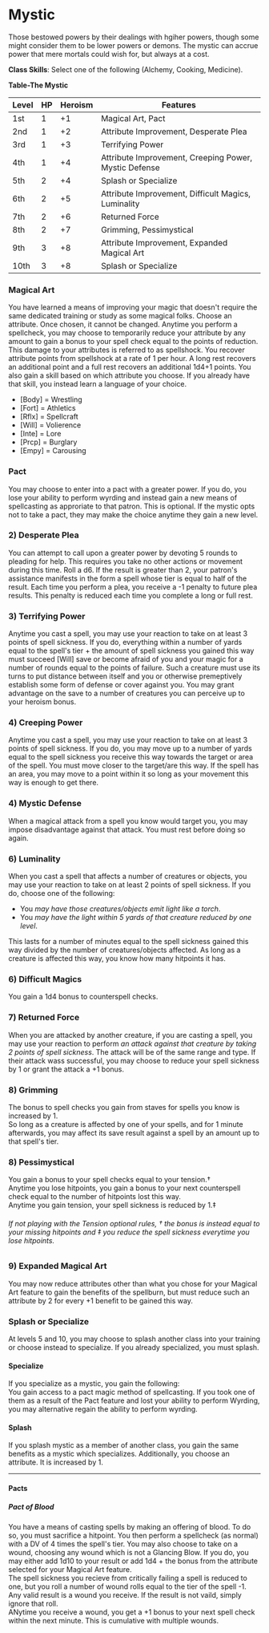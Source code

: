 # Mystic
Those bestowed powers by their dealings with hgiher powers, though some might consider them to be lower powers or demons. The mystic can accrue power that mere mortals could wish for, but always at a cost.

**Class Skills**: Select one of the following (Alchemy, Cooking, Medicine).

**Table-The Mystic**

| Level | HP | Heroism  | Features                                             |
|-------|----|----------|------------------------------------------------------|
| 1st   | 1  |    +1    | Magical Art, Pact                                    |
| 2nd   | 1  |    +2    | Attribute Improvement, Desperate Plea                |
| 3rd   | 1  |    +3    | Terrifying Power                                     |
| 4th   | 1  |    +4    | Attribute Improvement, Creeping Power, Mystic Defense|
| 5th   | 2  |    +4    | Splash or Specialize                                 |
| 6th   | 2  |    +5    | Attribute Improvement, Difficult Magics, Luminality  |
| 7th   | 2  |    +6    | Returned Force                                       |
| 8th   | 2  |    +7    | Grimming, Pessimystical                              |
| 9th   | 3  |    +8    | Attribute Improvement, Expanded Magical Art          |
| 10th  | 3  |    +8    | Splash or Specialize                                 |


### Magical Art
You have learned a means of improving your magic that doesn't require the same dedicated training or study as some magical folks. Choose an attribute. Once chosen, it cannot be changed. Anytime you perform a spellcheck, you may choose to temporarily reduce your attribute by any amount to gain a bonus to your spell check equal to the points of reduction. This damage to your attributes is referred to as spellshock. You recover attribute points from spellshock at a rate of 1 per hour. A long rest recovers an additional point and a full rest recovers an additional 1d4+1 points. You also gain a skill based on which attribute you choose. If you already have that skill, you instead learn a language of your choice.  
* [Body] = Wrestling
* [Fort] = Athletics
* [Rflx] = Spellcraft
* [Will] = Volierence
* [Inte] = Lore
* [Prcp] = Burglary
* [Empy] = Carousing

### Pact
You may choose to enter into a pact with a greater power. If you do, you lose your ability to perform wyrding and instead gain a new means of spellcasting as approriate to that patron. This is optional. If the mystic opts not to take a pact, they may make the choice anytime they gain a new level.

### 2) Desperate Plea
You can attempt to call upon a greater power by devoting 5 rounds to pleading for help. This requires you take no other actions or movement during this time. Roll a d6. If the result is greater than 2, your patron's assistance manifests in the form a spell whose tier is equal to half of the result. Each time you perform a plea, you receive a -1 penalty to future plea results. This penalty is reduced each time you complete a long or full rest.

### 3) Terrifying Power
Anytime you cast a spell, you may use your reaction to take on at least 3 points of spell sickness. If you do, everything within a number of yards equal to the spell's tier + the amount of spell sickness you gained this way must succeed [Will] save or become afraid of you and your magic for a number of rounds equal to the points of failure. Such a creature must use its turns to put distance between itself and you or otherwise premeptively establish some form of defense or cover against you. You may grant advantage on the save to a number of creatures you can perceive up to your heroism bonus.

### 4) Creeping Power
Anytime you cast a spell, you may use your reaction to take on at least 3 points of spell sickness. If you do, you may move up to a number of yards equal to the spell sickness you receive this way towards the target or area of the spell. You must move closer to the target/are this way. If the spell has an area, you may move to a point within it so long as your movement this way is enough to get there.

### 4) Mystic Defense
When a magical attack from a spell you know would target you, you may impose disadvantage against that attack. You must rest before doing so again.

### 6) Luminality
When you cast a spell that affects a number of creatures or objects, you may use your reaction to take on at least 2 points of spell sickness. If you do, choose one of the following:  
* You *may have those creatures/objects emit light like a torch*.
* You *may have the light within 5 yards of that creature reduced by one level*.

This lasts for a number of minutes equal to the spell sickness gained this way divided by the number of creatures/objects affected. As long as a creature is affected this way, you know how many hitpoints it has.

### 6) Difficult Magics
You gain a 1d4 bonus to counterspell checks.

### 7) Returned Force
When you are attacked by another creature, if you are casting a spell, you may use your reaction to perform *an attack against that creature by taking 2 points of spell sickness*. The attack will be of the same range and type. If their attack wass successful, you may choose to reduce your spell sickness by 1 or grant the attack a +1 bonus.

### 8) Grimming 
The bonus to spell checks you gain from staves for spells you know is increased by 1.  
So long as a creature is affected by one of your spells, and for 1 minute afterwards, you may affect its save result against a spell by an amount up to that spell's tier.

### 8) Pessimystical
You gain a bonus to your spell checks equal to your tension.†  
Anytime you lose hitpoints, you gain a bonus to your next counterspell check equal to the number of hitpoints lost this way.  
Anytime you gain tension, your spell sickness is reduced by 1.‡

###### If not playing with the Tension optional rules, † the bonus is instead equal to your missing hitpoints and ‡ you reduce the spell sickness everytime you lose hitpoints.

### 9) Expanded Magical Art
You may now reduce attributes other than what you chose for your Magical Art feature to gain the benefits of the spellburn, but must reduce such an attribute by 2 for every +1 benefit to be gained this way.

### Splash or Specialize
At levels 5 and 10, you may choose to splash another class into your training or choose instead to specialize. If you already specialized, you must splash.

#### Specialize
If you specialize as a mystic, you gain the following:  
You gain access to a pact magic method of spellcasting. If you took one of them as a result of the Pact feature and lost your ability to perform Wyrding, you may alternative regain the ability to perform wyrding. 

#### Splash
If you splash mystic as a member of another class, you gain the same benefits as a mystic which specializes. Additionally, you choose an attribute. It is increased by 1.

-----

#### Pacts

##### Pact of Blood
You have a means of casting spells by making an offering of blood. To do so, you must sacrifice a hitpoint. You then perform a spellcheck (as normal) with a DV of 4 times the spell's tier. You may also choose to take on a wound, choosing any wound which is not a Glancing Blow. If you do, you may either add 1d10 to your result or add 1d4 + the bonus from the attribute selected for your Magical Art feature.  
The spell sickness you recieve from critically failing a spell is reduced to one, but you roll a number of wound rolls equal to the tier of the spell -1. Any valid result is a wound you receive. If the result is not vaild, simply ignore that roll.  
ANytime you receive a wound, you get a +1 bonus to your next spell check within the next minute. This is cumulative with multiple wounds.
